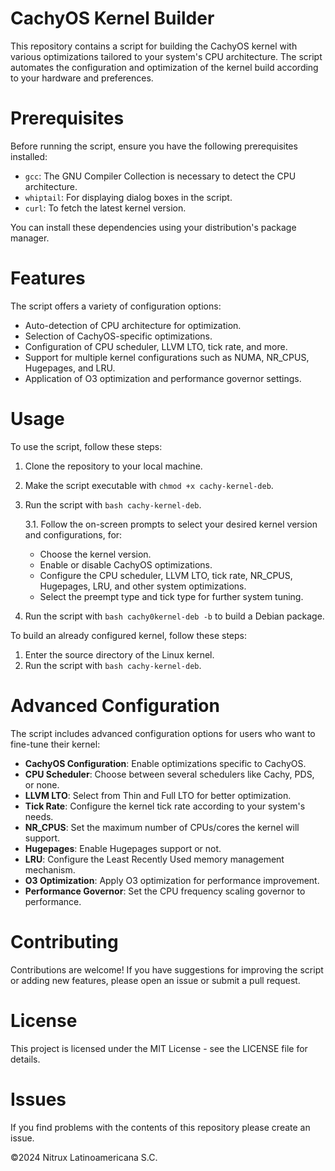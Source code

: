 # CachyOS Kernel Builder

This repository contains a script for building the CachyOS kernel with various optimizations tailored to your system's CPU architecture. The script automates the configuration and optimization of the kernel build according to your hardware and preferences.

# Prerequisites

Before running the script, ensure you have the following prerequisites installed:

- `gcc`: The GNU Compiler Collection is necessary to detect the CPU architecture.
- `whiptail`: For displaying dialog boxes in the script.
- `curl`: To fetch the latest kernel version.

You can install these dependencies using your distribution's package manager.

# Features

The script offers a variety of configuration options:

- Auto-detection of CPU architecture for optimization.
- Selection of CachyOS-specific optimizations.
- Configuration of CPU scheduler, LLVM LTO, tick rate, and more.
- Support for multiple kernel configurations such as NUMA, NR_CPUS, Hugepages, and LRU.
- Application of O3 optimization and performance governor settings.

# Usage

To use the script, follow these steps:

1. Clone the repository to your local machine.
2. Make the script executable with `chmod +x cachy-kernel-deb`.
3. Run the script with `bash cachy-kernel-deb`.

   3.1. Follow the on-screen prompts to select your desired kernel version and configurations, for:
      - Choose the kernel version.
      - Enable or disable CachyOS optimizations.
      - Configure the CPU scheduler, LLVM LTO, tick rate, NR_CPUS, Hugepages, LRU, and other system optimizations.
      - Select the preempt type and tick type for further system tuning.

4. Run the script with `bash cachy0kernel-deb -b` to build a Debian package.

To build an already configured kernel, follow these steps:

1. Enter the source directory of the Linux kernel.
2. Run the script with `bash cachy-kernel-deb`.

# Advanced Configuration

The script includes advanced configuration options for users who want to fine-tune their kernel:

- **CachyOS Configuration**: Enable optimizations specific to CachyOS.
- **CPU Scheduler**: Choose between several schedulers like Cachy, PDS, or none.
- **LLVM LTO**: Select from Thin and Full LTO for better optimization.
- **Tick Rate**: Configure the kernel tick rate according to your system's needs.
- **NR_CPUS**: Set the maximum number of CPUs/cores the kernel will support.
- **Hugepages**: Enable Hugepages support or not.
- **LRU**: Configure the Least Recently Used memory management mechanism.
- **O3 Optimization**: Apply O3 optimization for performance improvement.
- **Performance Governor**: Set the CPU frequency scaling governor to performance.

# Contributing

Contributions are welcome! If you have suggestions for improving the script or adding new features, please open an issue or submit a pull request.

# License

This project is licensed under the MIT License - see the LICENSE file for details.


# Issues
If you find problems with the contents of this repository please create an issue.

©2024 Nitrux Latinoamericana S.C.
